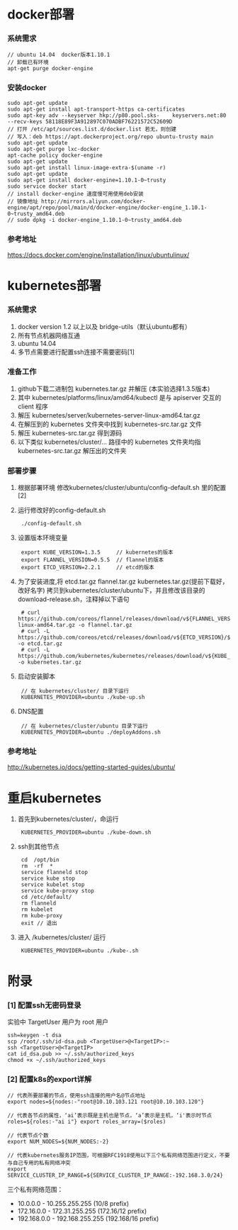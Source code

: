 # docker部署
### 系统需求
    // ubuntu 14.04  docker版本1.10.1 
    // 卸载已有环境
    apt-get purge docker-engine
### 安装docker

    sudo apt-get update
    sudo apt-get install apt-transport-https ca-certificates
    sudo apt-key adv --keyserver hkp://p80.pool.sks-    keyservers.net:80 --recv-keys 58118E89F3A912897C070ADBF76221572C52609D
    // 打开 /etc/apt/sources.list.d/docker.list 若无，则创建
    // 写入：deb https://apt.dockerproject.org/repo ubuntu-trusty main
    sudo apt-get update
    sudo apt-get purge lxc-docker
    apt-cache policy docker-engine
    sudo apt-get update
    sudo apt-get install linux-image-extra-$(uname -r)
    sudo apt-get update
    sudo apt-get install docker-engine=1.10.1-0~trusty
    sudo service docker start
    // install docker-engine 速度慢可用使用deb安装
    // 镜像地址 http://mirrors.aliyun.com/docker-engine/apt/repo/pool/main/d/docker-engine/docker-engine_1.10.1-0~trusty_amd64.deb
    // sudo dpkg -i docker-engine_1.10.1-0~trusty_amd64.deb
### 参考地址

https://docs.docker.com/engine/installation/linux/ubuntulinux/


# kubernetes部署

### 系统需求


1. docker version 1.2 以上以及 bridge-utils（默认ubuntu都有）
2. 所有节点机器网络互通
3. ubuntu 14.04 
4. 多节点需要进行配置ssh连接不需要密码[1]

### 准备工作

1. github下载二进制包 kubernetes.tar.gz 并解压 (本实验选择1.3.5版本)
2. 其中 kubernetes/platforms/linux/amd64/kubectl 是与 apiserver 交互的 client 程序
3. 解压 kubernetes/server/kubernetes-server-linux-amd64.tar.gz
4. 在解压到的 kubernetes 文件夹中找到 kubernetes-src.tar.gz 文件
5. 解压 kubernetes-src.tar.gz 得到源码
6. 以下类似 kubernetes/cluster/... 路径中的 kubernetes 文件夹均指kubernetes-src.tar.gz 解压出的文件夹

### 部署步骤

1. 根据部署环境 修改kubernetes/cluster/ubuntu/config-default.sh 里的配置[2]
2. 运行修改好的config-default.sh
        
        ./config-default.sh
3. 设置版本环境变量

        export KUBE_VERSION=1.3.5     // kubernetes的版本
        export FLANNEL_VERSION=0.5.5  // flannel的版本
        export ETCD_VERSION=2.2.1     // etcd的版本
4. 为了安装进度,将 etcd.tar.gz flannel.tar.gz kubernetes.tar.gz(提前下载好，改好名字) 拷贝到kubernetes/cluster/ubuntu下，并且修改该目录的download-release.sh，注释掉以下语句
        

        # curl https://github.com/coreos/flannel/releases/download/v${FLANNEL_VERSION}/flannel-${FLANNEL_VERSION}-linux-amd64.tar.gz -o flannel.tar.gz
        # curl -L https://github.com/coreos/etcd/releases/download/v${ETCD_VERSION}/${ETCD}.tar.gz -o etcd.tar.gz
        # curl -L https://github.com/kubernetes/kubernetes/releases/download/v${KUBE_VERSION}/kubernetes.tar.gz -o kubernetes.tar.gz

        
5. 启动安装脚本

        // 在 kubernetes/cluster/ 目录下运行
        KUBERNETES_PROVIDER=ubuntu ./kube-up.sh
6. DNS配置


        // 在 kubernetes/cluster/ubuntu 目录下运行
        KUBERNETES_PROVIDER=ubuntu ./deployAddons.sh

### 参考地址

http://kubernetes.io/docs/getting-started-guides/ubuntu/

# 重启kubernetes
1. 首先到kubernetes/cluster/，命运行
        
        KUBERNETES_PROVIDER=ubuntu ./kube-down.sh

2. ssh到其他节点
		

        cd  /opt/bin
        rm  -rf  *
        service flanneld stop
        service kube stop
        service kubelet stop
        service kube-proxy stop
        cd /etc/default/
        rm flanneld
        rm kubelet
        rm kube-proxy
        exit // 退出
3. 进入 /kubernetes/cluster/  运行

        KUBERNETES_PROVIDER=ubuntu ./kube-.sh 



# 附录

### [1] 配置ssh无密码登录

实验中 TargetUser 用户为 root 用户


    ssh=keygen -t dsa
    scp /root/.ssh/id-dsa.pub <TargetUser>@<TargetIP>:~
    ssh <TargetUser>@<TargetIP>
    cat id_dsa.pub >> ~/.ssh/authorized_keys
    chmod +x ~/.ssh/authorized_keys 


### [2] 配置k8s的export详解


    // 代表所要部署的节点，使用ssh连接的用户名@节点地址
    export nodes=${nodes:-"root@10.10.103.121 root@10.10.103.120"}

    // 代表各节点的属性，‘ai’表示既是主机也是节点，‘a’表示是主机，‘i'表示时节点
    roles=${roles:-"ai i"} export roles_array=($roles)

    // 代表节点个数
    export NUM_NODES=${NUM_NODES:-2}

    // 代表kubernetes服务IP范围，可根据RFC1918使用以下三个私有网络范围进行定义，不要与自己专用的私有网络冲突
    export SERVICE_CLUSTER_IP_RANGE=${SERVICE_CLUSTER_IP_RANGE:-192.168.3.0/24}

三个私有网络范围：

* 10.0.0.0 - 10.255.255.255 (10/8 prefix)
* 172.16.0.0 - 172.31.255.255 (172.16/12 prefix)
* 192.168.0.0 - 192.168.255.255 (192.168/16 prefix)



